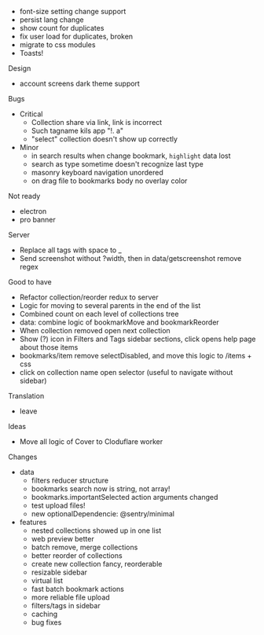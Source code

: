 - font-size setting change support
- persist lang change
- show count for duplicates
- fix user load for duplicates, broken
- migrate to css modules
- Toasts!

Design
- account screens dark theme support

Bugs
- Critical
    - Collection share via link, link is incorrect
    - Such tagname kils app "$%^&()(#@#$!. a"
    - "select" collection doesn't show up correctly
- Minor
    - in search results when change bookmark, `highlight` data lost
    - search as type sometime doesn't recognize last type
    - masonry keyboard navigation unordered
    - on drag file to bookmarks body no overlay color

Not ready
- electron
- pro banner

Server
- Replace all tags with space to _
- Send screenshot without ?width, then in data/getscreenshot remove regex

Good to have
- Refactor collection/reorder redux to server
- Logic for moving to several parents in the end of the list
- Combined count on each level of collections tree
- data: combine logic of bookmarkMove and bookmarkReorder
- When collection removed open next collection
- Show (?) icon in Filters and Tags sidebar sections, click opens help page about those items
- bookmarks/item remove selectDisabled, and move this logic to /items + css
- click on collection name open selector (useful to navigate without sidebar)

Translation
- leave

Ideas
- Move all logic of Cover to Cloduflare worker

Changes
- data
    - filters reducer structure
    - bookmarks search now is string, not array!
    - bookmarks.importantSelected action arguments changed
    - test upload files!
    - new optionalDependencie: @sentry/minimal
- features
    - nested collections showed up in one list
    - web preview better
    - batch remove, merge collections
    - better reorder of collections
    - create new collection fancy, reorderable
    - resizable sidebar
    - virtual list
    - fast batch bookmark actions
    - more reliable file upload
    - filters/tags in sidebar
    - caching
    - bug fixes